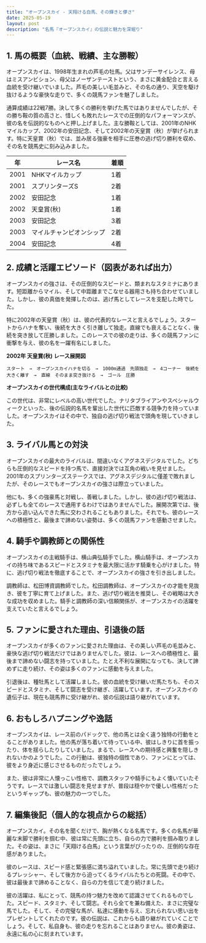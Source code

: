 ```yaml
---
title: "オープンスカイ - 天翔ける白馬、その輝きと儚さ"
date: 2025-05-19
layout: post
description: "名馬『オープンスカイ』の伝説と魅力を深堀り"
---
```


## 1. 馬の概要（血統、戦績、主な勝鞍）

オープンスカイは、1998年生まれの芦毛の牡馬。父はサンデーサイレンス、母はミスアンビション、母父はノーザンテーストという、まさに黄金配合と言える血統を受け継いでいました。芦毛の美しい毛並みと、その名の通り、天空を駆け抜けるような豪快な走りで、多くの競馬ファンを魅了しました。

通算成績は22戦7勝。決して多くの勝利を挙げた馬ではありませんでしたが、その勝ち鞍の質の高さと、惜しくも敗れたレースでの圧倒的なパフォーマンスが、彼の名を伝説的なものへと押し上げました。主な勝鞍としては、2001年のNHKマイルカップ、2002年の安田記念、そして2002年の天皇賞（秋）が挙げられます。特に天皇賞（秋）では、並み居る強豪を相手に圧巻の逃げ切り勝利を収め、その名を競馬史に刻み込みました。

| 年 | レース名          | 着順 |
|---|-----------------|-----|
| 2001 | NHKマイルカップ    | 1着 |
| 2001 | スプリンターズS   | 2着 |
| 2002 | 安田記念          | 1着 |
| 2002 | 天皇賞(秋)       | 1着 |
| 2003 | 安田記念          | 3着 |
| 2003 | マイルチャンピオンシップ | 2着 |
| 2004 | 安田記念          | 4着 |


## 2. 成績と活躍エピソード（図表があれば出力）

オープンスカイの強さは、その圧倒的なスピードと、類まれなスタミナにあります。短距離からマイル、そして中距離までこなせる器用さも持ち合わせていました。しかし、彼の真価を発揮したのは、逃げ馬としてレースを支配した時でした。

特に2002年の天皇賞（秋）は、彼の代表的なレースと言えるでしょう。スタートからハナを奪い、後続を大きく引き離して独走。直線でも衰えることなく、後続を突き放して圧勝しました。このレースでの彼の走りは、多くの競馬ファンに衝撃を与え、彼の名を一躍有名にしました。

**2002年 天皇賞(秋) レース展開図**

```
スタート　→　オープンスカイハナを切る　→　1000m通過　先頭独走　→　4コーナー　後続を大きく離す　→　直線　そのまま突き抜ける　→　ゴール　圧勝
```

**オープンスカイの世代構成(主なライバルとの比較)**

この世代は、非常にレベルの高い世代でした。ナリタブライアンやスペシャルウィークといった、後の伝説的名馬を輩出した世代に匹敵する競争力を持っていました。オープンスカイはその中で、独自の逃げ切り戦法で頭角を現していきました。


## 3. ライバル馬との対決

オープンスカイの最大のライバルは、間違いなくアグネスデジタルでした。どちらも圧倒的なスピードを持つ馬で、直接対決では互角の戦いを見せました。2001年のスプリンターズステークスでは、アグネスデジタルに僅差で敗れましたが、そのレースでもオープンスカイの強さは際立っていました。

他にも、多くの強豪馬と対戦し、善戦しました。しかし、彼の逃げ切り戦法は、必ずしも全てのレースで通用するわけではありませんでした。展開次第では、後方から追い込んできた馬に交わされることもありました。それでも、彼のレースへの積極性と、最後まで諦めない姿勢は、多くの競馬ファンを感動させました。


## 4. 騎手や調教師との関係性

オープンスカイの主戦騎手は、横山典弘騎手でした。横山騎手は、オープンスカイの持ち味であるスピードとスタミナを最大限に活かす騎乗を心がけました。特に、逃げ切り戦法を徹底することで、オープンスカイの強さを引き出しました。

調教師は、松田博資調教師でした。松田調教師は、オープンスカイの才能を見抜き、彼を丁寧に育て上げました。また、逃げ切り戦法を推奨し、その戦略は大きな成功を収めました。騎手と調教師の深い信頼関係が、オープンスカイの活躍を支えていたと言えるでしょう。


## 5. ファンに愛された理由、引退後の話

オープンスカイが多くのファンに愛された理由は、その美しい芦毛の毛並みと、豪快な逃げ切り戦法だけではありませんでした。彼は、レースへの積極性と、最後まで諦めない闘志を持っていました。たとえ不利な展開になっても、決して諦めずに走り続け、その姿は多くのファンに感動を与えました。

引退後は、種牡馬として活躍しました。彼の血統を受け継いだ馬たちも、そのスピードとスタミナ、そして闘志を受け継ぎ、活躍しています。オープンスカイの遺伝子は、現在も競馬界に受け継がれ、彼の伝説は語り継がれています。


## 6. おもしろハプニングや逸話

オープンスカイは、レース前のパドックで、他の馬とは全く違う独特の行動をとることがありました。他の馬が落ち着いて待っている中、彼はしきりに首を振ったり、体を揺らしたりしていました。まるで、レースへの期待感と興奮を隠しきれないかのようでした。この行動は、彼独特の個性であり、ファンにとっては、彼をより身近に感じさせるものだったでしょう。

また、彼は非常に人懐っこい性格で、調教スタッフや騎手にもよく懐いていたそうです。レースでは激しい闘志を見せますが、普段は穏やかで優しい性格だったというギャップも、彼の魅力の一つでした。


## 7. 編集後記（個人的な視点からの総括）

オープンスカイ。その名を聞くだけで、胸が熱くなる名馬です。多くの名馬が華麗な末脚で勝利を掴む中、彼は常に先頭に立ち、自らの力で勝利を掴み取りました。その姿は、まさに「天翔ける白馬」という言葉がぴったりの、圧倒的な存在感がありました。

彼のレースは、スピード感と緊張感に満ち溢れていました。常に先頭で走り続けるプレッシャー、そして後方から迫ってくるライバルたちとの死闘。その中で、彼は最後まで諦めることなく、自らの力を信じて走り続けました。

彼の活躍は、私にとって、競馬の持つ魅力を改めて認識させてくれるものでした。スピード、スタミナ、そして闘志。それら全てを兼ね備えた、まさに完璧な馬でした。そして、その完璧な馬が、私達に感動を与え、忘れられない思い出をプレゼントしてくれたのです。彼の伝説は、これからも語り継がれていくことでしょう。そして、私自身も、彼の走りを忘れることはありません。彼の勇姿は、永遠に私の心に刻まれています。
